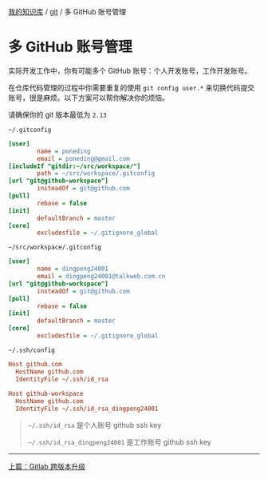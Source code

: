 [我的知识库](../README.md) / [git](zz_gneratered_mdi.md) / 多 GitHub 账号管理

# 多 GitHub 账号管理

实际开发工作中，你有可能多个 GitHub 账号：个人开发账号，工作开发账号。

在仓库代码管理的过程中你需要重复的使用 `git config user.*` 来切换代码提交账号，很是麻烦。以下方案可以帮你解决你的烦恼。

请确保你的 git 版本最低为 `2.13`

`~/.gitconfig`

```ini
[user]
        name = poneding
        email = poneding@gmail.com
[includeIf "gitdir:~/src/workspace/"]
        path = ~/src/workspace/.gitconfig
[url "git@github-workspace"]
        insteadOf = git@github.com
[pull]
        rebase = false
[init]
        defaultBranch = master
[core]
        excludesfile = ~/.gitignore_global
```

`~/src/workspace/.gitconfig`

```ini
[user]
        name = dingpeng24001
        email = dingpeng24001@talkweb.com.cn
[url "git@github-workspace"]
        insteadOf = git@github.com
[pull]
        rebase = false
[init]
        defaultBranch = master
[core]
        excludesfile = ~/.gitignore_global
```

`~/.ssh/config`

```ini
Host github.com
  HostName github.com
  IdentityFile ~/.ssh/id_rsa
​
Host github-workspace
  HostName github.com
  IdentityFile ~/.ssh/id_rsa_dingpeng24001
```

> `~/.ssh/id_rsa` 是个人账号 github ssh key
>
> `~/.ssh/id_rsa_dingpeng24001` 是工作账号 github ssh key

---
[上篇：Gitlab 跨版本升级](gitlab-upgrade-cross-version.md)
